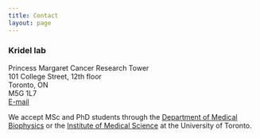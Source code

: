```yaml
---
title: Contact
layout: page
---
```


### Kridel lab<br>
Princess Margaret Cancer Research Tower<br>
101 College Street, 12th floor<br>
Toronto, ON<br>
M5G 1L7<br>
[E-mail](mailto:robert.kridel@uhn.ca)

We accept MSc and PhD students through the [Department of Medical Biophysics](https://medbio.utoronto.ca/medical-biophysics) or the [Institute of Medical Science](https://ims.utoronto.ca/home) at the University of Toronto.
